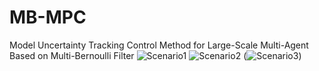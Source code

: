 # MB-MPC
Model Uncertainty Tracking Control Method for Large-Scale Multi-Agent Based on Multi-Bernoulli Filter
![Scenario1](https://github.com/beixuan-zys/MB-MPC/assets/54428021/61d2470b-a18e-4ee1-bcfa-f8f25c760ff7)
![Scenario2](https://github.com/beixuan-zys/MB-MPC/assets/54428021/e6f75afb-7866-4fa5-b409-8b99d8faf4e2)
(![Scenario3](https://github.com/beixuan-zys/MB-MPC/assets/54428021/3aaa3fb1-2e8d-4534-9cda-20169b470495))

